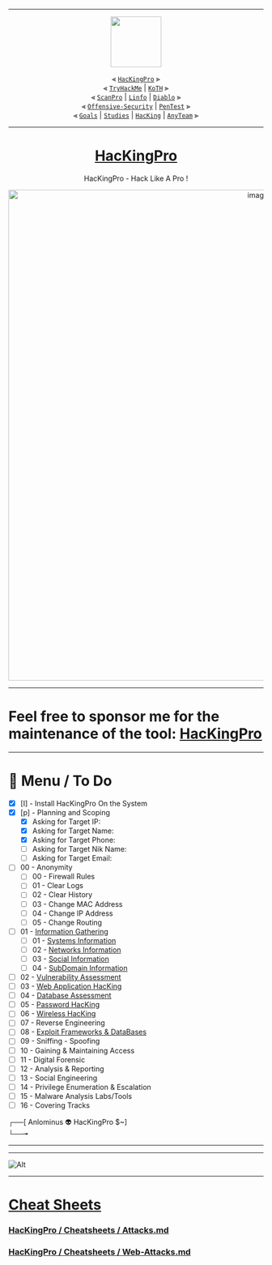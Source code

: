 
---

<div align="center">

<img align="center" width="100" src="https://user-images.githubusercontent.com/51442719/172729066-1293d382-4a31-4f03-8c23-ab0ea5f611a0.png">

⫷ [`HacKingPro`](https://github.com/Anlominus/HacKingPro) ⫸
<br>
⫷ [`TryHackMe`](https://github.com/Anlominus/TryHackMe) | [`KoTH`](https://github.com/Anlominus/TryHackMe/tree/main/King%20of%20the%20Hill/KoTH) ⫸ 
<br>
⫷ [`ScanPro`](https://github.com/Anlominus/ScanPro) | [`Linfo`](https://github.com/Anlominus/Linfo) | [`Diablo`](https://github.com/Anlominus/Diablo) ⫸ 
<br>
⫷ [`Offensive-Security`](https://github.com/Anlominus/Offensive-Security) | [`PenTest`](https://github.com/Anlominus/PenTest) ⫸
<br>
⫷ [`Goals`](https://github.com/Anlominus/Goals) | [`Studies`](https://github.com/Anlominus/Studies) | [`HacKing`](https://github.com/Anlominus/HacKing) | [`AnyTeam`](https://github.com/Anlominus/AnyTeam) ⫸
<br>

</div>

---

<div align="center">

# [HacKingPro](https://github.com/Anlominus/HacKingPro)
HacKingPro - Hack Like A Pro !

<img width="969" alt="image" src="https://user-images.githubusercontent.com/51442719/171372724-24c1987d-b9fb-41a5-8cda-c5e5b091746f.png">
  
</div>

---

<h1> Feel free to sponsor me for the maintenance of the tool: <a href="https://github.com/Anlominus/HacKingPro">HacKingPro</a> </h1>

---

# 📜 Menu / To Do
  - [x] [I] - Install HacKingPro On the System
  - [x] [p] - Planning and Scoping
    - [x] Asking for Target IP:
    - [x] Asking for Target Name:
    - [x] Asking for Target Phone:
    - [ ] Asking for Target Nik Name:
    - [ ] Asking for Target Email:
  - [ ] 00 - Anonymity
    - [ ] 00 - Firewall Rules
    - [ ] 01 - Clear Logs
    - [ ] 02 - Clear History
    - [ ] 03 - Change MAC Address
    - [ ] 04 - Change IP Address
    - [ ] 05 - Change Routing    
  - [ ] 01 - [Information Gathering](Implementing.md#-01---information-gathering)
    - [ ] 01 - [Systems Information]()
    - [ ] 02 - [Networks Information]()
    - [ ] 03 - [Social Information]()
    - [ ] 04 - [SubDomain Information]()
  - [ ] 02 - [Vulnerability Assessment](Implementing.md#-02---scanning--vulnerability-assessment)
  - [ ] 03 - [Web Application HacKing](Implementing.md#-03---web-application-hacking)
  - [ ] 04 - [Database Assessment](Implementing.md#-04---database-assessment)
  - [ ] 05 - [Password HacKing](Implementing.md#-05---password-hacking)
  - [ ] 06 - [Wireless HacKing](Implementing.md#-06---wireless-hacking)
  - [ ] 07 - Reverse Engineering
  - [ ] 08 - [Exploit Frameworks & DataBases](Implementing.md#-08---exploit-frameworks--databases)
  - [ ] 09 - Sniffing - Spoofing
  - [ ] 10 - Gaining & Maintaining Access
  - [ ] 11 - Digital Forensic
  - [ ] 12 - Analysis & Reporting
  - [ ] 13 - Social Engineering
  - [ ] 14 - Privilege Enumeration & Escalation
  - [ ] 15 - Malware Analysis Labs/Tools
  - [ ] 16 - Covering Tracks

┌──[ Anlominus 👽 HacKingPro $~]  
└──╼  


---

---

![Alt](https://repobeats.axiom.co/api/embed/fc0848f26074f3b91e5236ae960338faa3d9fb1e.svg "Repobeats analytics image")

---

# [Cheat Sheets](https://github.com/Anlominus/HacKingPro/tree/main/Cheatsheets)
### [HacKingPro / Cheatsheets / Attacks.md](https://github.com/Anlominus/HacKingPro/blob/main/Cheatsheets/Attacks.md)
### [HacKingPro / Cheatsheets / Web-Attacks.md](https://github.com/Anlominus/HacKingPro/blob/main/Cheatsheets/Web-Attacks.md)

